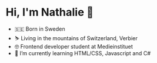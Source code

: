 # Hi, I'm Nathalie 👋
- 🇸🇪 Born in Sweden 
- ⛷️ Living in the mountains of Switzerland, Verbier
- 🤓 Frontend developer student at Medieinstituet
- 🌱 I’m currently learning HTML/CSS, Javascript and C#
<!--
**NathalieJaneP/nathaliejanep** is a ✨ _special_ ✨ repository because its `README.md` (this file) appears on your GitHub profile.

Here are some ideas to get you started:

- 🔭 I’m currently working on ...
- 🌱 I’m currently learning ...
- 👯 I’m looking to collaborate on ...
- 🤔 I’m looking for help with ...
- 💬 Ask me about ...
- 📫 How to reach me: ...
- 😄 Pronouns: ...
- ⚡ Fun fact: ...
-->
